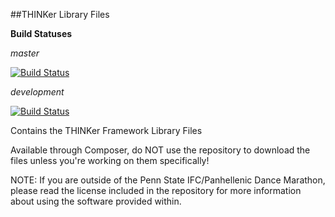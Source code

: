 ##THINKer Library Files

**Build Statuses**

*master*

[![Build Status](https://travis-ci.org/penn-state-dance-marathon/thon-thinker-lib.svg?branch=master)](https://travis-ci.org/penn-state-dance-marathon/thon-thinker-lib.svg?branch=master)

*development*

[![Build Status](https://travis-ci.org/penn-state-dance-marathon/thon-thinker-lib.svg?branch=development)](https://travis-ci.org/penn-state-dance-marathon/thon-thinker-lib.svg?branch=development)

Contains the THINKer Framework Library Files

Available through Composer, do NOT use the repository to download the files unless you're working on them specifically!

NOTE: If you are outside of the Penn State IFC/Panhellenic Dance Marathon, please read the license included in the repository for more information about using the software provided within.
